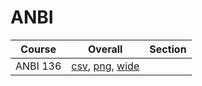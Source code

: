 # ANBI

| Course | Overall | Section |
| ------ | ------- | ------- |
| ANBI 136 | [csv](https://github.com/UCSD-Historical-Enrollment-Data/2024Summer2/blob/main/overall/ANBI%20136.csv), [png](https://raw.githubusercontent.com/UCSD-Historical-Enrollment-Data/2024Summer2/main/plot_overall/ANBI%20136.png), [wide](https://raw.githubusercontent.com/UCSD-Historical-Enrollment-Data/2024Summer2/main/plot_overall_wide/ANBI%20136.png) |  |
